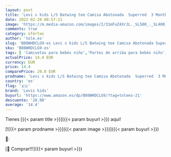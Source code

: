 ```yaml
---
layout: post
title: 'Levi s kids L/S Batwing tee Camisa Abotonada  Superred  3 Months para Bebés'
date: 2022-02-28 00:57:11
image: 'https://m.media-amazon.com/images/I/31mFuZ4XrJL._SL500_._SL400_.jpg'
comments: true
category: ofertas
author: 'tole.es'
slug: 'B08WHDCLG9-es Levi s kids L/S Batwing tee Camisa Abotonada Superred 3...'
sku: 'B08WHDCLG9-es'
tags: [ 'Camisetas para bebés niño','Partes de arriba para bebés niño','Ropa','Ropa para bebés','Ropa para bebés niño','bebés','levis kids', ]
actualPrice: 14.4 EUR
currency: EUR
price: 14.4
comparePrice: 20.0 EUR
prodname: 'Levi s kids L/S Batwing tee Camisa Abotonada  Superred  3 Months para Bebés'
country: 'es'
flag: '🇪🇸'
brand: 'Levis kids'
buyurl: 'https://www.amazon.es/dp/B08WHDCLG9/?tag=tolees-21'
descuento: '28.00'
average: '14.4'
---
```


Tienes [{{< param title >}}]({{< param buyurl >}}) aqui!

[![{{< param prodname >}}]({{< param image >}})]({{< param buyurl >}})

🔎:


[🛒 Comprar!!!]({{< param buyurl >}})
